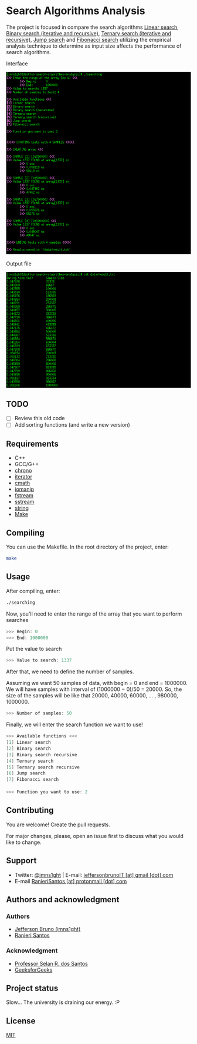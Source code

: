 # Search Algorithms Analysis

The project is focused in compare the search algorithms [Linear search](https://en.wikipedia.org/wiki/Linear_search), [Binary search (iterative and recursive)](https://en.wikipedia.org/wiki/Binary_search_algorithm), [Ternary search (iterative and recursive)](https://en.wikipedia.org/wiki/Ternary_search), [Jump search](https://en.wikipedia.org/wiki/Jump_search) and [Fibonacci search](https://en.wikipedia.org/wiki/Fibonacci_search_technique) utilizing the empirical analysis technique to determine as input size affects the performance of search algorithms.

Interface

![example](data/example_1.png "Usage example")

Output file

![example_2](data/example_2.png "Output file")

## TODO

- [ ] Review this old code
- [ ] Add sorting functions (and write a new version)

## Requirements
* C++
* GCC/G++
* [chrono](http://www.cplusplus.com/reference/chrono/)
* [iterator](http://www.cplusplus.com/reference/iterator/)
* [cmath](http://www.cplusplus.com/reference/cmath/)
* [iomanip](http://www.cplusplus.com/reference/iomanip/)
* [fstream](http://www.cplusplus.com/reference/fstream/)
* [sstream](http://www.cplusplus.com/reference/sstream/)
* [string](http://www.cplusplus.com/reference/string/string/?kw=string)
* [Make](https://www.gnu.org/software/make/)

## Compiling
You can use the Makefile. In the root directory of the project, enter:

```bash
make
```

## Usage
After compiling, enter:

```bash
./searching
```

Now, you'll need to enter the range of the array that you want to perform searches
```cpp
>>> Begin: 0
>>> End: 1000000
```

Put the value to search
```cpp
>>> Value to search: 1337
```

After that, we need to define the number of samples.

Assuming we want 50 samples of data, with begin = 0 and end = 1000000. We will have samples with interval of (1000000 − 0)/50 = 20000. So, the size of the samples will be like that 20000, 40000, 60000, ... , 980000, 1000000.

```cpp
>>> Number of samples: 50
```

Finally, we will enter the search function we want to use!

```cpp
>>> Available functions <<<
[1] Linear search
[2] Binary search
[3] Binary search recursive
[4] Ternary search
[5] Ternary search recursive
[6] Jump search
[7] Fibonacci search

>>> Function you want to use: 2
```

## Contributing
You are welcome! Create the pull requests. 

For major changes, please, open an issue first to discuss what you would like to change.

## Support
* Twitter: [@imns1ght](https://twitter.com/imns1ght) | E-mail: [jeffersonbrunoIT [at] gmail [dot] com](mailto:jeffersonbrunoit@gmail.com)
* E-mail [RanieriSantos [at] protonmail [dot] com](mailto:RanieriSantos@protonmail.com)

## Authors and acknowledgment
### Authors
* [Jefferson Bruno (imns1ght)](https://imns1ght.github.io)
* [Ranieri Santos](https://github.com/RanieriSantos)

### Acknowledgment
* [Professor Selan R. dos Santos](https://www.dimap.ufrn.br/~selan/)
* [GeeksforGeeks](https://www.geeksforgeeks.org/)

## Project status
Slow... The university is draining our energy. :P

## License
[MIT](https://choosealicense.com/licenses/mit/)

